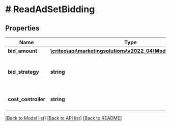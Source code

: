 # # ReadAdSetBidding

## Properties

Name | Type | Description | Notes
------------ | ------------- | ------------- | -------------
**bid_amount** | [**\criteo\api\marketingsolutions\v2022_04\Model\NillableDecimal**](NillableDecimal.md) |  | [optional]
**bid_strategy** | **string** | The intended optimization for the Ad Set | [optional]
**cost_controller** | **string** | How is spend controlled | [optional]

[[Back to Model list]](../../README.md#models) [[Back to API list]](../../README.md#endpoints) [[Back to README]](../../README.md)

